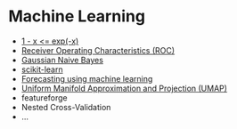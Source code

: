 # Machine Learning
- [1 - x <= exp(-x)](1%20-%20x%20<%3D%20exp(-x).ipynb)
- [Receiver Operating Characteristics (ROC)](Receiver%20Operating%20Characteristics%20(ROC).ipynb)
- [Gaussian Naive Bayes](Gaussian-Naive-Bayes.ipynb)
- [scikit-learn](scikit-learn.ipynb)
- [Forecasting using machine learning](forecasting-ml.ipynb)
- [Uniform Manifold Approximation and Projection (UMAP)](umap.ipynb)
- featureforge
- Nested Cross-Validation
- ...
